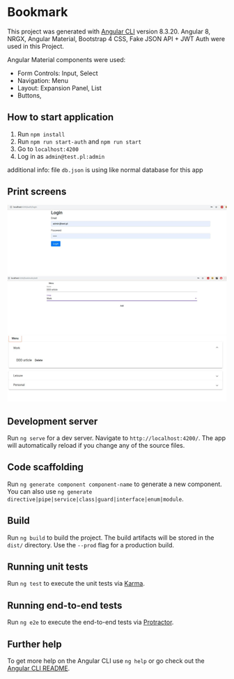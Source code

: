 # Bookmark

This project was generated with [Angular CLI](https://github.com/angular/angular-cli) version 8.3.20.
Angular 8, NRGX, Angular Material, Bootstrap 4 CSS, Fake JSON API + JWT Auth were used in this Project.

Angular Material components were used:
- Form Controls: Input, Select
- Navigation: Menu
- Layout: Expansion Panel, List
- Buttons,

## How to start application

1. Run `npm install`
2. Run `npm run start-auth` and `npm run start`
3. Go to `localhost:4200`
4. Log in as `admin@test.pl:admin`

additional info: file `db.json` is using like normal database for this app 

## Print screens

![example](https://github.com/jszmidt/bookmarks/blob/master/raw/1.jpeg)
![example](https://github.com/jszmidt/bookmarks/blob/master/raw/2.jpeg)
![example](https://github.com/jszmidt/bookmarks/blob/master/raw/3.jpeg)

## Development server

Run `ng serve` for a dev server. Navigate to `http://localhost:4200/`. The app will automatically reload if you change any of the source files.

## Code scaffolding

Run `ng generate component component-name` to generate a new component. You can also use `ng generate directive|pipe|service|class|guard|interface|enum|module`.

## Build

Run `ng build` to build the project. The build artifacts will be stored in the `dist/` directory. Use the `--prod` flag for a production build.

## Running unit tests

Run `ng test` to execute the unit tests via [Karma](https://karma-runner.github.io).

## Running end-to-end tests

Run `ng e2e` to execute the end-to-end tests via [Protractor](http://www.protractortest.org/).

## Further help

To get more help on the Angular CLI use `ng help` or go check out the [Angular CLI README](https://github.com/angular/angular-cli/blob/master/README.md).
